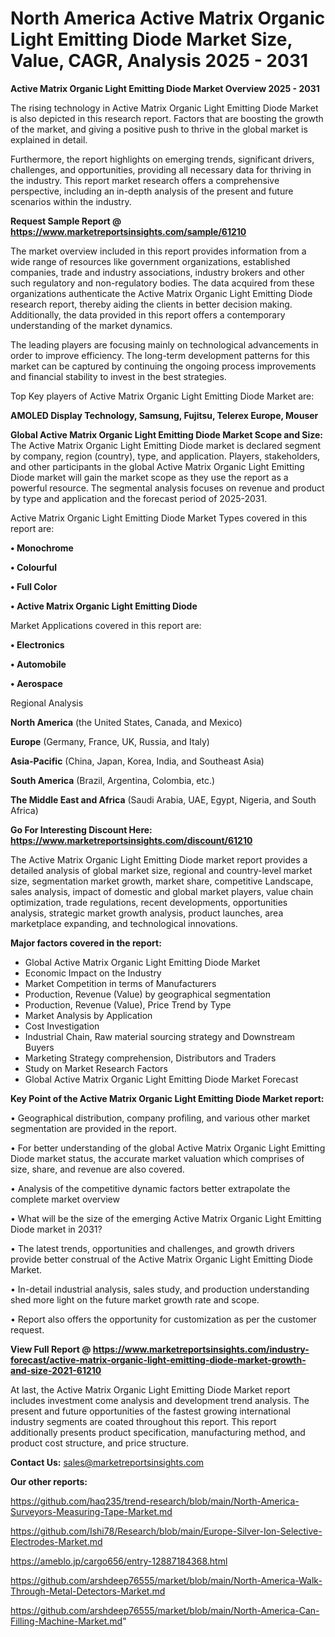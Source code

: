 # North America Active Matrix Organic Light Emitting Diode Market Size, Value, CAGR, Analysis 2025 - 2031

<Strong> Active Matrix Organic Light Emitting Diode Market Overview 2025 - 2031</strong>

The rising technology in Active Matrix Organic Light Emitting Diode Market is also depicted in this research report. Factors that are boosting the growth of the market, and giving a positive push to thrive in the global market is explained in detail.

Furthermore, the report highlights on emerging trends, significant drivers, challenges, and opportunities, providing all necessary data for thriving in the industry. This report market research offers a comprehensive perspective, including an in-depth analysis of the present and future scenarios within the industry.

<strong>Request Sample Report @ <a href=https://www.marketreportsinsights.com/sample/61210>https://www.marketreportsinsights.com/sample/61210</a></strong>

The market overview included in this report provides information from a wide range of resources like government organizations, established companies, trade and industry associations, industry brokers and other such regulatory and non-regulatory bodies. The data acquired from these organizations authenticate the Active Matrix Organic Light Emitting Diode research report, thereby aiding the clients in better decision making. Additionally, the data provided in this report offers a contemporary understanding of the market dynamics.

The leading players are focusing mainly on technological advancements in order to improve efficiency. The long-term development patterns for this market can be captured by continuing the ongoing process improvements and financial stability to invest in the best strategies.

Top Key players of Active Matrix Organic Light Emitting Diode Market are:

<strong>AMOLED Display Technology, Samsung, Fujitsu, Telerex Europe, Mouser</strong>

<strong><b>Global Active Matrix Organic Light Emitting Diode Market Scope and Size:</b></strong>
The Active Matrix Organic Light Emitting Diode market is declared segment by company, region (country), type, and application. Players, stakeholders, and other participants in the global Active Matrix Organic Light Emitting Diode market will gain the market scope as they use the report as a powerful resource. The segmental analysis focuses on revenue and product by type and application and the forecast period of 2025-2031.

Active Matrix Organic Light Emitting Diode Market Types covered in this report are:

<strong>• Monochrome

• Colourful

• Full Color

• Active Matrix Organic Light Emitting Diode</strong>

Market Applications covered in this report are:

<strong>• Electronics

• Automobile

• Aerospace</strong> 

Regional Analysis

<strong>North America</strong> (the United States, Canada, and Mexico)

<strong>Europe</strong> (Germany, France, UK, Russia, and Italy)

<strong>Asia-Pacific</strong> (China, Japan, Korea, India, and Southeast Asia)

<strong>South America</strong> (Brazil, Argentina, Colombia, etc.)

<strong>The Middle East and Africa</strong> (Saudi Arabia, UAE, Egypt, Nigeria, and South Africa)

<strong>Go For Interesting Discount Here: <a href=https://www.marketreportsinsights.com/discount/61210>https://www.marketreportsinsights.com/discount/61210</a></strong>

The Active Matrix Organic Light Emitting Diode market report provides a detailed analysis of global market size, regional and country-level market size, segmentation market growth, market share, competitive Landscape, sales analysis, impact of domestic and global market players, value chain optimization, trade regulations, recent developments, opportunities analysis, strategic market growth analysis, product launches, area marketplace expanding, and technological innovations.

<strong><b>Major factors covered in the report:</b></strong>
<ul>
  <li>Global Active Matrix Organic Light Emitting Diode Market </li>
  <li>Economic Impact on the Industry</li>
  <li>Market Competition in terms of Manufacturers</li>
  <li>Production, Revenue (Value) by geographical segmentation</li>
  <li>Production, Revenue (Value), Price Trend by Type</li>
  <li>Market Analysis by Application</li>
  <li>Cost Investigation</li>
  <li>Industrial Chain, Raw material sourcing strategy and Downstream Buyers</li>
  <li>Marketing Strategy comprehension, Distributors and Traders</li>
  <li>Study on Market Research Factors</li>
  <li>Global Active Matrix Organic Light Emitting Diode Market Forecast</li>
</ul>

<strong><b>Key Point of the Active Matrix Organic Light Emitting Diode Market report:</b></strong>

• Geographical distribution, company profiling, and various other market segmentation are provided in the report.

• For better understanding of the global Active Matrix Organic Light Emitting Diode market status, the accurate market valuation which comprises of size, share, and revenue are also covered.

• Analysis of the competitive dynamic factors better extrapolate the complete market overview

• What will be the size of the emerging Active Matrix Organic Light Emitting Diode market in 2031?

• The latest trends, opportunities and challenges, and growth drivers provide better construal of the Active Matrix Organic Light Emitting Diode Market.

• In-detail industrial analysis, sales study, and production understanding shed more light on the future market growth rate and scope.

• Report also offers the opportunity for customization as per the customer request.

<strong><b>View Full Report @ <a href=https://www.marketreportsinsights.com/industry-forecast/active-matrix-organic-light-emitting-diode-market-growth-and-size-2021-61210>https://www.marketreportsinsights.com/industry-forecast/active-matrix-organic-light-emitting-diode-market-growth-and-size-2021-61210</a></b></strong>


At last, the Active Matrix Organic Light Emitting Diode Market report includes investment come analysis and development trend analysis. The present and future opportunities of the fastest growing international industry segments are coated throughout this report. This report additionally presents product specification, manufacturing method, and product cost structure, and price structure.

<strong>Contact Us:</strong>
sales@marketreportsinsights.com

<strong>Our other reports:</strong>

<a href=https://github.com/haq235/trend-research/blob/main/North-America-Surveyors-Measuring-Tape-Market.md>https://github.com/haq235/trend-research/blob/main/North-America-Surveyors-Measuring-Tape-Market.md</a>

<a href=https://github.com/Ishi78/Research/blob/main/Europe-Silver-Ion-Selective-Electrodes-Market.md>https://github.com/Ishi78/Research/blob/main/Europe-Silver-Ion-Selective-Electrodes-Market.md</a>

<a href=https://ameblo.jp/cargo656/entry-12887184368.html>https://ameblo.jp/cargo656/entry-12887184368.html</a>

<a href=https://github.com/arshdeep76555/market/blob/main/North-America-Walk-Through-Metal-Detectors-Market.md>https://github.com/arshdeep76555/market/blob/main/North-America-Walk-Through-Metal-Detectors-Market.md</a>

<a href=https://github.com/arshdeep76555/market/blob/main/North-America-Can-Filling-Machine-Market.md>https://github.com/arshdeep76555/market/blob/main/North-America-Can-Filling-Machine-Market.md</a>"
